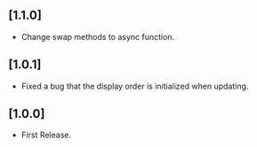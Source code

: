 ## [1.1.0]
- Change swap methods to async function.

## [1.0.1]
- Fixed a bug that the display order is initialized when updating.

## [1.0.0]
- First Release.
